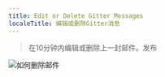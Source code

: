 ```yaml
---
title: Edit or Delete Gitter Messages
localeTitle: 编辑或删除Gitter消息
---
```

> 在10分钟内编辑或删除上一封邮件。发布

![如何删除邮件](//discourse-user-assets.s3.amazonaws.com/original/2X/9/91c9019fe7b7caee535f7e20678051f7fac687f5.gif)